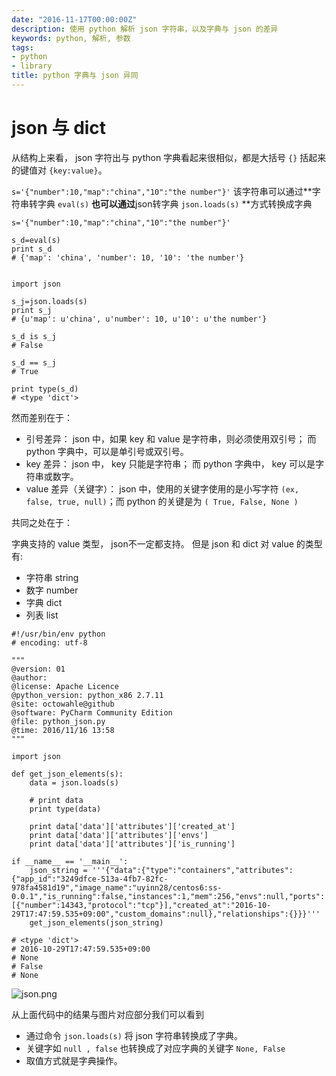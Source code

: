 ```yaml
---
date: "2016-11-17T00:00:00Z"
description: 使用 python 解析 json 字符串，以及字典与 json 的差异
keywords: python, 解析, 参数
tags:
- python
- library
title: python 字典与 json 异同
---
```



# json 与 dict

从结构上来看， json 字符出与 python 字典看起来很相似，都是大括号 `{}` 括起来的键值对 `{key:value}`。

` s='{"number":10,"map":"china","10":"the number"}' ` 该字符串可以通过**字符串转字典 `eval(s)` **也可以通过**json转字典 `json.loads(s)` **方式转换成字典  

```
s='{"number":10,"map":"china","10":"the number"}'

s_d=eval(s)
print s_d
# {'map': 'china', 'number': 10, '10': 'the number'}


import json

s_j=json.loads(s)
print s_j
# {u'map': u'china', u'number': 10, u'10': u'the number'}

s_d	is s_j
# False

s_d	== s_j
# True

print type(s_d)
# <type 'dict'>
```

然而差别在于：

+ 引号差异： json 中，如果 key 和 value 是字符串，则必须使用双引号； 而 python 字典中，可以是单引号或双引号。
+ key 差异： json 中， key 只能是字符串； 而 python 字典中， key 可以是字符串或数字。
+ value 差异（关键字）： json 中，使用的关键字使用的是小写字符 `(ex, false, true, null)`；而 python 的关键是为 `( True, False, None )`

共同之处在于：

字典支持的 value 类型， json不一定都支持。 但是 json 和 dict 对 value 的类型有:

+ 字符串 string
+ 数字 number
+ 字典 dict
+ 列表 list


```
#!/usr/bin/env python
# encoding: utf-8

"""
@version: 01
@author: 
@license: Apache Licence 
@python_version: python_x86 2.7.11
@site: octowahle@github
@software: PyCharm Community Edition
@file: python_json.py
@time: 2016/11/16 13:58
"""

import json

def get_json_elements(s):
    data = json.loads(s)

    # print data
    print type(data)

    print data['data']['attributes']['created_at']
    print data['data']['attributes']['envs']
    print data['data']['attributes']['is_running']

if __name__ == '__main__':
    json_string = '''{"data":{"type":"containers","attributes":{"app_id":"3249dfce-513a-4fb7-82fc-978fa4581d19","image_name":"uyinn28/centos6:ss-0.0.1","is_running":false,"instances":1,"mem":256,"envs":null,"ports":[{"number":14343,"protocol":"tcp"}],"created_at":"2016-10-29T17:47:59.535+09:00","custom_domains":null},"relationships":{}}}'''
    get_json_elements(json_string)

# <type 'dict'>
# 2016-10-29T17:47:59.535+09:00
# None
# False
# None
```

![json.png](/assets/img/post/2016/2016-11-17-python-json-usage-01.png)

从上面代码中的结果与图片对应部分我们可以看到

+ 通过命令 ` json.loads(s) ` 将 json 字符串转换成了字典。
+ 关键字如 ` null , false ` 也转换成了对应字典的关键字 ` None, False `
+ 取值方式就是字典操作。

